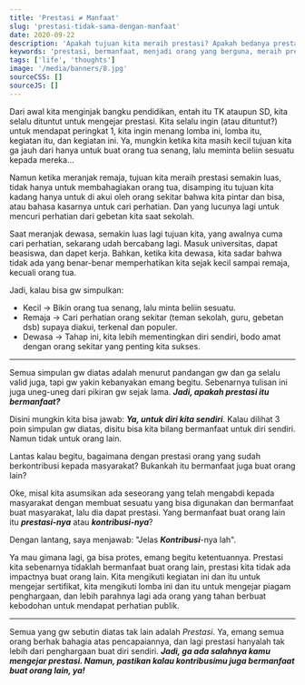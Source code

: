 ```yaml
---
title: 'Prestasi ≠ Manfaat'
slug: 'prestasi-tidak-sama-dengan-manfaat'
date: 2020-09-22
description: 'Apakah tujuan kita meraih prestasi? Apakah bedanya prestasi dengan manfaat? Well, ga ada salahnya kamu mengejar prestasi. Namun, pastikan kalau kontribusimu juga bermanfaat buat orang lain.'
keywords: 'prestasi, bermanfaat, menjadi orang yang berguna, meraih prestasi, kehidupan'
tags: ['life', 'thoughts']
image: '/media/banners/8.jpg'
sourceCSS: []
sourceJS: []
---
```


Dari awal kita menginjak bangku pendidikan, entah itu TK ataupun SD, kita selalu dituntut untuk mengejar prestasi. Kita selalu ingin (atau dituntut?) untuk mendapat peringkat 1, kita ingin menang lomba ini, lomba itu, kegiatan itu, dan kegiatan ini. Ya, mungkin ketika kita masih kecil tujuan kita ga jauh dari hanya untuk buat orang tua senang, lalu meminta beliin sesuatu kepada mereka...

Namun ketika meranjak remaja, tujuan kita meraih prestasi semakin luas, tidak hanya untuk membahagiakan orang tua, disamping itu tujuan kita kadang hanya untuk di akui oleh orang sekitar bahwa kita pintar dan bisa, atau bahasa kasarnya untuk cari perhatian. Dan yang lucunya lagi untuk mencuri perhatian dari gebetan kita saat sekolah.

Saat meranjak dewasa, semakin luas lagi tujuan kita, yang awalnya cuma cari perhatian, sekarang udah bercabang lagi. Masuk universitas, dapat beasiswa, dan dapet kerja. Bahkan, ketika kita dewasa, kita sadar bahwa tidak ada yang benar-benar memperhatikan kita sejak kecil sampai remaja, kecuali orang tua.

Jadi, kalau bisa gw simpulkan:
- Kecil -> Bikin orang tua senang, lalu minta beliin sesuatu.
- Remaja -> Cari perhatian orang sekitar (teman sekolah, guru, gebetan dsb) supaya diakui, terkenal dan populer.
- Dewasa -> Tahap ini, kita lebih mementingkan diri sendiri, bodo amat dengan orang sekitar yang penting kita sukses.

---

Semua simpulan gw diatas adalah menurut pandangan gw dan ga selalu valid juga, tapi gw yakin kebanyakan emang begitu. Sebenarnya tulisan ini juga uneg-uneg dari pikiran gw sejak lama. ***Jadi, apakah prestasi itu bermanfaat?***

Disini mungkin kita bisa jawab: ***Ya, untuk diri kita sendiri***. Kalau dilihat 3 poin simpulan gw diatas, disitu bisa kita bilang bermanfaat untuk diri sendiri. Namun tidak untuk orang lain.

Lantas kalau begitu, bagaimana dengan prestasi orang yang sudah berkontribusi kepada masyarakat? Bukankah itu bermanfaat juga buat orang lain?

Oke, misal kita asumsikan ada seseorang yang telah mengabdi kepada masyarakat dengan membuat sesuatu yang bisa digunakan dan bermanfaat buat masyarakat, lalu dia dapat prestasi. Yang bermanfaat buat orang lain itu ***prestasi-nya*** atau ***kontribusi-nya***?

Dengan lantang, saya menjawab: "Jelas ***Kontribusi***-nya lah".

Ya mau gimana lagi, ga bisa protes, emang begitu ketentuannya. Prestasi kita sebenarnya tidaklah bermanfaat buat orang lain, prestasi kita tidak ada impactnya buat orang lain. Kita mengikuti kegiatan ini dan itu untuk mengejar sertifikat, kita mengikuti lomba ini dan itu untuk mengejar piagam penghargaan, dan lebih parahnya lagi ada orang yang tahan berbuat kebodohan untuk mendapat perhatian publik.

---

Semua yang gw sebutin diatas tak lain adalah *Prestasi*. Ya, emang semua orang berhak bahagia atas pencapaiannya, dan lagi prestasi hanyalah tak lebih dari penghargaan buat diri sendiri. ***Jadi, ga ada salahnya kamu mengejar prestasi. Namun, pastikan kalau kontribusimu juga bermanfaat buat orang lain, ya!***
